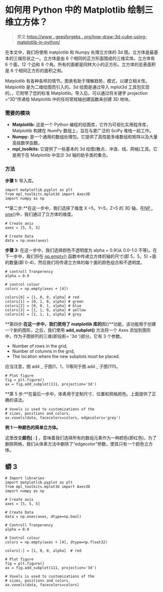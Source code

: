 # 如何用 Python 中的 Matplotlib 绘制三维立方体？

> 原文:[https://www . geesforgeks . org/how-draw-3d-cube-using-matplotlib-in-python/](https://www.geeksforgeeks.org/how-to-draw-3d-cube-using-matplotlib-in-python/)

在本文中，我们将使用 matplotlib 和 Numpy 处理立方体的 3d 图。立方体是最基本的三维形状之一。立方体是由 6 个相同的正方形面围成的三维实体。立方体有 6 个面，12 个边和 8 个角。所有的面都是同样大小的正方形。立方体的总表面积是 6 个相同正方形的面积之和。

Matplotlib 有各种各样的情节。图表有助于理解趋势，模式，以建立相关性。Matplotlib 是为二维绘图而引入的。3d 绘图是通过导入 mplot3d 工具包实现的。，它附带了您的标准 Matplotlib。导入后，可以通过将关键字 projection =“3D”传递给 Matplotlib 中的任何常规轴创建函数来创建 3D 地块。

### 需要的模块

*   **Matplotlib:** 这是一个 Python 编程的绘图库，它作为可视化实用程序库，Matplotlib 构建在 NumPy 数组上，旨在与更广泛的 SciPy 堆栈一起工作。
*   **Numpy:** 是一个通用的数组处理包。它提供了高性能多维数组和矩阵以及大量高级数学函数。
*   **mpl_toolkits:** 它提供了一些基本的 3d 绘图(散点、冲浪、线、网格)工具。它是用于在 Matplotlib 中显示 3d 轴的助手类的集合。

### 方法

**步骤 1:** 导入库。

```
import matplotlib.pyplot as plt
from mpl_toolkits.mplot3d import Axes3D 
import numpy as np
```

**第二步:**在这一步中，我们选择了维度 X =5，Y=5，Z=5 的 3D 轴，在[NP . one()](https://www.geeksforgeeks.org/numpy-ones-python/)中，我们通过了立方体的维度。

```
# Create axis
axes = [5, 5, 5]

# Create Data
data = np.ones(axes)
```

**步骤 3:** 在这一步中，我们选择颜色不透明度为 alpha = 0.9(从 0.0–1.0 不等)。在下一步中，我们将在 [np.empty()](https://www.geeksforgeeks.org/numpy-empty-python/) 函数中传递立方体的轴的尺寸(即 5，5，5) +面的数量(即 0-4)，然后我们将传递立方体的每个面的颜色组合和不透明度。

```
# controll Tranperency
alpha = 0.9

# control colour 
colors = np.empty(axes + [4])

colors[0] = [1, 0, 0, alpha] # red
colors[1] = [0, 1, 0, alpha] # green
colors[2] = [0, 0, 1, alpha] # blue
colors[3] = [1, 1, 0, alpha] # yellow
colors[4] = [1, 1, 1, alpha] # grey
```

**第四步:**在这一步中，我们使用了 matplotlib 库的**图()**功能，该功能用于创建一个新的图形，之后，我们使用 **add_subplot()** 方法将一个 Axes 添加到图形中，作为子图排列的三维(即投影= '3d ')部分。它有 3 个参数。

*   Number of rows in the grid,
*   Number of columns in the grid,
*   The location where the new subplots must be placed.

应当注意，图 add _ 子图(1，1，1)等同于图 add _ 子图(111)。

```
# Plot figure
fig = plt.figure()
ax = fig.add_subplot(111, projection='3d')
```

**第 5 步:**在最后一步中，体素用于定制尺寸、位置和网格颜色。上面提供了正确的语法。

```
# Voxels is used to customizations of the 
# sizes, positions and colors.
ax.voxels(data, facecolors=colors, edgecolors='grey')
```

**例 1:一种颜色的简单立方体。**

这里改变**颜色[ : ]** ，意味着我们选择所有的数组元素作为一种颜色(即红色)，为了删除网格，我们从体素方法中删除了“edgecolor”参数，使其只有一个颜色立方体。

## 蟒 3

```
# Import libraries
import matplotlib.pyplot as plt
from mpl_toolkits.mplot3d import Axes3D
import numpy as np

# Create axis
axes = [5, 5, 5]

# Create Data
data = np.ones(axes, dtype=np.bool)

# Controll Tranperency
alpha = 0.9

# Control colour
colors = np.empty(axes + [4], dtype=np.float32)

colors[:] = [1, 0, 0, alpha]  # red

# Plot figure
fig = plt.figure()
ax = fig.add_subplot(111, projection='3d')

# Voxels is used to customizations of the
# sizes, positions and colors.
ax.voxels(data, facecolors=colors)
```